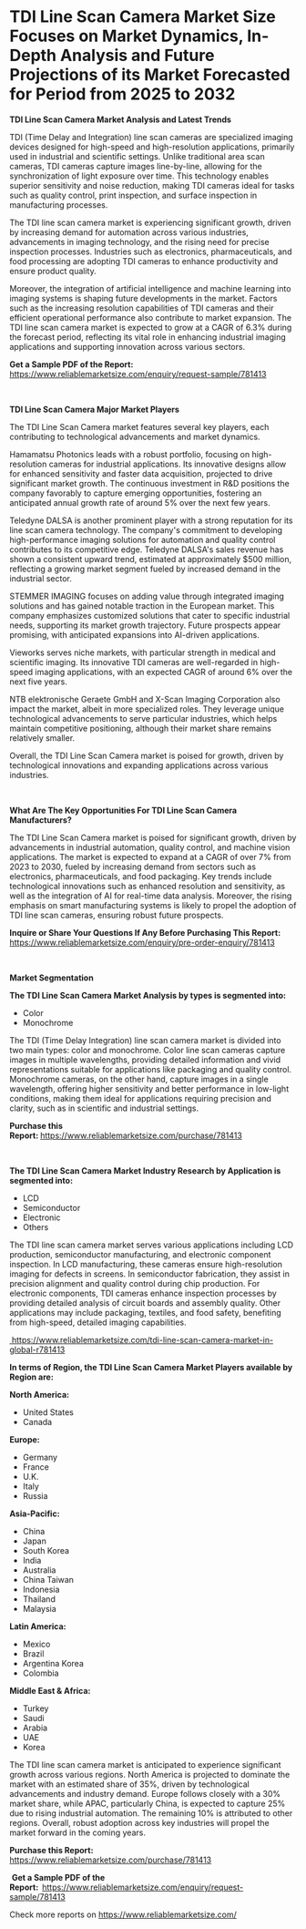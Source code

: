 <p><h1>TDI Line Scan Camera Market Size Focuses on Market Dynamics, In-Depth Analysis and Future Projections of its Market Forecasted for Period from 2025 to 2032</h1></p><p><strong>TDI Line Scan Camera Market Analysis and Latest Trends</strong></p>
<p><p>TDI (Time Delay and Integration) line scan cameras are specialized imaging devices designed for high-speed and high-resolution applications, primarily used in industrial and scientific settings. Unlike traditional area scan cameras, TDI cameras capture images line-by-line, allowing for the synchronization of light exposure over time. This technology enables superior sensitivity and noise reduction, making TDI cameras ideal for tasks such as quality control, print inspection, and surface inspection in manufacturing processes.</p><p>The TDI line scan camera market is experiencing significant growth, driven by increasing demand for automation across various industries, advancements in imaging technology, and the rising need for precise inspection processes. Industries such as electronics, pharmaceuticals, and food processing are adopting TDI cameras to enhance productivity and ensure product quality. </p><p>Moreover, the integration of artificial intelligence and machine learning into imaging systems is shaping future developments in the market. Factors such as the increasing resolution capabilities of TDI cameras and their efficient operational performance also contribute to market expansion. The TDI line scan camera market is expected to grow at a CAGR of 6.3% during the forecast period, reflecting its vital role in enhancing industrial imaging applications and supporting innovation across various sectors.</p></p>
<p><strong>Get a Sample PDF of the Report:&nbsp;</strong> <a href="https://www.reliablemarketsize.com/enquiry/request-sample/781413?utm_campaign=3365&utm_medium=2&utm_source=Github&utm_content=ia&utm_term=26032025&utm_id=tdi-line-scan-camera">https://www.reliablemarketsize.com/enquiry/request-sample/781413</a></p>
<p>&nbsp;</p>
<p><strong>TDI Line Scan Camera Major Market Players</strong></p>
<p><p>The TDI Line Scan Camera market features several key players, each contributing to technological advancements and market dynamics. </p><p>Hamamatsu Photonics leads with a robust portfolio, focusing on high-resolution cameras for industrial applications. Its innovative designs allow for enhanced sensitivity and faster data acquisition, projected to drive significant market growth. The continuous investment in R&D positions the company favorably to capture emerging opportunities, fostering an anticipated annual growth rate of around 5% over the next few years.</p><p>Teledyne DALSA is another prominent player with a strong reputation for its line scan camera technology. The company's commitment to developing high-performance imaging solutions for automation and quality control contributes to its competitive edge. Teledyne DALSA's sales revenue has shown a consistent upward trend, estimated at approximately $500 million, reflecting a growing market segment fueled by increased demand in the industrial sector.</p><p>STEMMER IMAGING focuses on adding value through integrated imaging solutions and has gained notable traction in the European market. This company emphasizes customized solutions that cater to specific industrial needs, supporting its market growth trajectory. Future prospects appear promising, with anticipated expansions into AI-driven applications.</p><p>Vieworks serves niche markets, with particular strength in medical and scientific imaging. Its innovative TDI cameras are well-regarded in high-speed imaging applications, with an expected CAGR of around 6% over the next five years.</p><p>NTB elektronische Geraete GmbH and X-Scan Imaging Corporation also impact the market, albeit in more specialized roles. They leverage unique technological advancements to serve particular industries, which helps maintain competitive positioning, although their market share remains relatively smaller.</p><p>Overall, the TDI Line Scan Camera market is poised for growth, driven by technological innovations and expanding applications across various industries.</p></p>
<p>&nbsp;</p>
<p><strong>What Are The Key Opportunities For TDI Line Scan Camera Manufacturers?</strong></p>
<p><p>The TDI Line Scan Camera market is poised for significant growth, driven by advancements in industrial automation, quality control, and machine vision applications. The market is expected to expand at a CAGR of over 7% from 2023 to 2030, fueled by increasing demand from sectors such as electronics, pharmaceuticals, and food packaging. Key trends include technological innovations such as enhanced resolution and sensitivity, as well as the integration of AI for real-time data analysis. Moreover, the rising emphasis on smart manufacturing systems is likely to propel the adoption of TDI line scan cameras, ensuring robust future prospects.</p></p>
<p><strong>Inquire or Share Your Questions If Any Before Purchasing This Report:</strong> <a href="https://www.reliablemarketsize.com/enquiry/pre-order-enquiry/781413?utm_campaign=3365&utm_medium=2&utm_source=Github&utm_content=ia&utm_term=26032025&utm_id=tdi-line-scan-camera">https://www.reliablemarketsize.com/enquiry/pre-order-enquiry/781413</a></p>
<p>&nbsp;</p>
<p><strong>Market Segmentation</strong></p>
<p><strong>The TDI Line Scan Camera Market Analysis by types is segmented into:</strong></p>
<p><ul><li>Color</li><li>Monochrome</li></ul></p>
<p><p>The TDI (Time Delay Integration) line scan camera market is divided into two main types: color and monochrome. Color line scan cameras capture images in multiple wavelengths, providing detailed information and vivid representations suitable for applications like packaging and quality control. Monochrome cameras, on the other hand, capture images in a single wavelength, offering higher sensitivity and better performance in low-light conditions, making them ideal for applications requiring precision and clarity, such as in scientific and industrial settings.</p></p>
<p><strong>Purchase this Report:&nbsp;</strong><a href="https://www.reliablemarketsize.com/purchase/781413?utm_campaign=3365&utm_medium=2&utm_source=Github&utm_content=ia&utm_term=26032025&utm_id=tdi-line-scan-camera">https://www.reliablemarketsize.com/purchase/781413</a></p>
<p>&nbsp;</p>
<p><strong>The TDI Line Scan Camera Market Industry Research by Application is segmented into:</strong></p>
<p><ul><li>LCD</li><li>Semiconductor</li><li>Electronic</li><li>Others</li></ul></p>
<p><p>The TDI line scan camera market serves various applications including LCD production, semiconductor manufacturing, and electronic component inspection. In LCD manufacturing, these cameras ensure high-resolution imaging for defects in screens. In semiconductor fabrication, they assist in precision alignment and quality control during chip production. For electronic components, TDI cameras enhance inspection processes by providing detailed analysis of circuit boards and assembly quality. Other applications may include packaging, textiles, and food safety, benefiting from high-speed, detailed imaging capabilities.</p></p>
<p><a href="https://www.reliablemarketsize.com/tdi-line-scan-camera-market-in-global-r781413?utm_campaign=3365&utm_medium=2&utm_source=Github&utm_content=ia&utm_term=26032025&utm_id=tdi-line-scan-camera">&nbsp;https://www.reliablemarketsize.com/tdi-line-scan-camera-market-in-global-r781413</a></p>
<p><strong>In terms of Region, the TDI Line Scan Camera Market Players available by Region are:</strong></p>
<p>
    <p> <strong> North America: </strong>
        <ul>
            <li>United States</li>
            <li>Canada</li>
        </ul>
        </p> 
    <p> <strong> Europe: </strong>
        <ul>
            <li>Germany</li>
            <li>France</li>
            <li>U.K.</li>
            <li>Italy</li>
            <li>Russia</li>
        </ul>
        </p> 
    <p> <strong> Asia-Pacific: </strong>
        <ul>
            <li>China</li>
            <li>Japan</li>
            <li>South Korea</li>
            <li>India</li>
            <li>Australia</li>
            <li>China Taiwan</li>
            <li>Indonesia</li>
            <li>Thailand</li>
            <li>Malaysia</li>
        </ul>
        </p> 
    <p> <strong> Latin America: </strong>
        <ul>
            <li>Mexico</li>
            <li>Brazil</li>
            <li>Argentina Korea</li>
            <li>Colombia</li>
        </ul>
        </p> 
    <p> <strong> Middle East & Africa: </strong>
        <ul>
            <li>Turkey</li>
            <li>Saudi</li>
            <li>Arabia</li>
            <li>UAE</li>
            <li>Korea</li>
        </ul>
    </p>
    </p>
<p><p>The TDI line scan camera market is anticipated to experience significant growth across various regions. North America is projected to dominate the market with an estimated share of 35%, driven by technological advancements and industry demand. Europe follows closely with a 30% market share, while APAC, particularly China, is expected to capture 25% due to rising industrial automation. The remaining 10% is attributed to other regions. Overall, robust adoption across key industries will propel the market forward in the coming years.</p></p>
<p><strong>Purchase this Report: </strong><a href="https://www.reliablemarketsize.com/purchase/781413?utm_campaign=3365&utm_medium=2&utm_source=Github&utm_content=ia&utm_term=26032025&utm_id=tdi-line-scan-camera">https://www.reliablemarketsize.com/purchase/781413</a></p>
<p>&nbsp;<strong>Get a Sample PDF of the Report:&nbsp;&nbsp;</strong><a href="https://www.reliablemarketsize.com/enquiry/request-sample/781413?utm_campaign=3365&utm_medium=2&utm_source=Github&utm_content=ia&utm_term=26032025&utm_id=tdi-line-scan-camera">https://www.reliablemarketsize.com/enquiry/request-sample/781413</a></p>
<p><strong></strong></p>
<p>Check more reports on <a href="https://www.reliablemarketsize.com/?utm_campaign=3365&utm_medium=2&utm_source=Github&utm_content=ia&utm_term=26032025&utm_id=tdi-line-scan-camera">https://www.reliablemarketsize.com/</a></p>